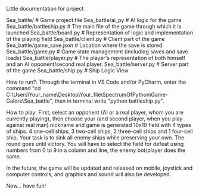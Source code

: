 Little documentation for project

Sea_battle/ # Game project file
Sea_battle/ai_py # AI logic for the game
Sea_battle/battleship.py # The main file of the game through which it is launched
Sea_battle/board.py # Representation of logic and implementation of the playing field
Sea_battle/client.py # Client part of the game
Sea_battle/game_save.json # Location where the save is stored
Sea_battle/game.py # Game state management (including saves and save loads)
Sea_battle/player.py # The player's representation of both himself and an AI opponent/second real player.
Sea_battle/server.py # Server part of the game
Sea_battle/ship.py # Ship Logic View

How to run?: Through the terminal in VS Code and/or PyCharm, enter the command "cd C:\Users\Your_name\Desktop\Your_file\SpectrumOfPython\Game-Galore\Sea_battle", then in terminal write "python battleship.py".

How to play: First, select an opponent (AI or a real player, whom you are currently playing), then choose your (and second player, when you play against real man) nickname and game is generated 10x10 field with 4 types of ships. 4 one-cell ships, 3 two-cell ships, 2 three-cell ships and 1 four-cell ship. Your task is to sink all enemy ships while preserving your own. The round goes until victory. You will have to select the field for defeat using numbers from 0 to 9 in a column and line, the enemy bot/player does the same.

In the future, the game will be updated and released on mobile, joystick and computer controls, and graphics and sound will also be developed.

Now... have fun!